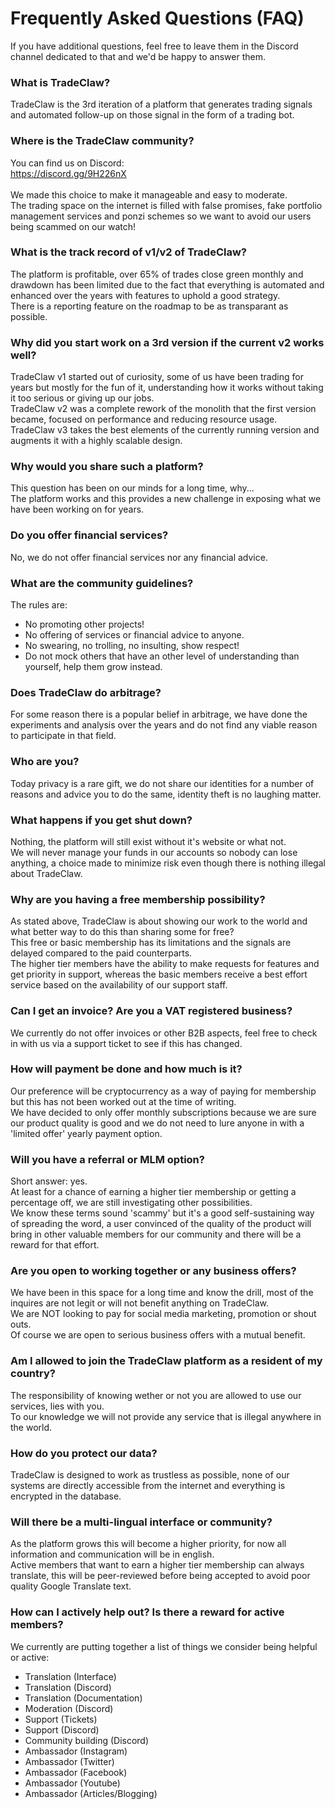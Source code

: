 # Frequently Asked Questions (FAQ)
If you have additional questions, feel free to leave them in the Discord channel dedicated to that and we'd be happy to answer them.

### What is TradeClaw?
TradeClaw is the 3rd iteration of a platform that generates trading signals and automated follow-up on those signal in the form of a trading bot. 

### Where is the TradeClaw community?
You can find us on Discord:\
https://discord.gg/9H226nX  \
\
We made this choice to make it manageable and easy to moderate. \
The trading space on the internet is filled with false promises, fake portfolio management services and ponzi schemes so we want to avoid our users being scammed on our watch!

### What is the track record of v1/v2 of TradeClaw?
The platform is profitable, over 65% of trades close green monthly and drawdown has been limited due to the fact that everything is automated and enhanced over the years with features to uphold a good strategy. \
There is a reporting feature on the roadmap to be as transparant as possible.

### Why did you start work on a 3rd version if the current v2 works well?
TradeClaw v1 started out of curiosity, some of us have been trading for years but mostly for the fun of it, understanding how it works without taking it too serious or giving up our jobs. \
TradeClaw v2 was a complete rework of the monolith that the first version became, focused on performance and reducing resource usage. \
TradeClaw v3 takes the best elements of the currently running version and augments it with a highly scalable design.

### Why would you share such a platform?
This question has been on our minds for a long time, why... \
The platform works and this provides a new challenge in exposing what we have been working on for years.

### Do you offer financial services?
No, we do not offer financial services nor any financial advice.

### What are the community guidelines?
The rules are:
* No promoting other projects!
* No offering of services or financial advice to anyone.
* No swearing, no trolling, no insulting, show respect!
* Do not mock others that have an other level of understanding than yourself, help them grow instead.

### Does TradeClaw do arbitrage?
For some reason there is a popular belief in arbitrage, we have done the experiments and analysis over the years and do not find any viable reason to participate in that field.

### Who are you?
Today privacy is a rare gift, we do not share our identities for a number of reasons and advice you to do the same, identity theft is no laughing matter.

### What happens if you get shut down?
Nothing, the platform will still exist without it's website or what not. \
We will never manage your funds in our accounts so nobody can lose anything, a choice made to minimize risk even though there is nothing illegal about TradeClaw.

### Why are you having a free membership possibility?
As stated above, TradeClaw is about showing our work to the world and what better way to do this than sharing some for free? \
This free or basic membership has its limitations and the signals are delayed compared to the paid counterparts. \
The higher tier members have the ability to make requests for features and get priority in support, whereas the basic members receive a best effort service based on the availability of our support staff.

### Can I get an invoice? Are you a VAT registered business?
We currently do not offer invoices or other B2B aspects, feel free to check in with us via a support ticket to see if this has changed.

### How will payment be done and how much is it?
Our preference will be cryptocurrency as a way of paying for membership but this has not been worked out at the time of writing. \
We have decided to only offer monthly subscriptions because we are sure our product quality is good and we do not need to lure anyone in with a 'limited offer' yearly payment option. 

### Will you have a referral or MLM option?
Short answer: yes. \
At least for a chance of earning a higher tier membership or getting a percentage off, we are still investigating other possibilities. \
We know these terms sound 'scammy' but it's a good self-sustaining way of spreading the word, a user convinced of the quality of the product will bring in other valuable members for our community and there will be a reward for that effort.

### Are you open to working together or any business offers?
We have been in this space for a long time and know the drill, most of the inquires are not legit or will not benefit anything on TradeClaw. \
We are NOT looking to pay for social media marketing, promotion or shout outs. \
Of course we are open to serious business offers with a mutual benefit.

### Am I allowed to join the TradeClaw platform as a resident of my country?
The responsibility of knowing wether or not you are allowed to use our services, lies with you. \
To our knowledge we will not provide any service that is illegal anywhere in the world.

### How do you protect our data?
TradeClaw is designed to work as trustless as possible, none of our systems are directly accessible from the internet and everything is encrypted in the database.

### Will there be a multi-lingual interface or community?
As the platform grows this will become a higher priority, for now all information and communication will be in english. \
Active members that want to earn a higher tier membership can always translate, this will be peer-reviewed before being accepted to avoid poor quality Google Translate text.

### How can I actively help out? Is there a reward for active members?
We currently are putting together a list of things we consider being helpful or active:
* Translation (Interface)
* Translation (Discord)
* Translation (Documentation)
* Moderation (Discord)
* Support (Tickets)
* Support (Discord)
* Community building (Discord)
* Ambassador (Instagram)
* Ambassador (Twitter)
* Ambassador (Facebook)
* Ambassador (Youtube)
* Ambassador (Articles/Blogging)
